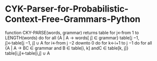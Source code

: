 # CYK-Parser-for-Probabilistic-Context-Free-Grammars-Python

function CKY-PARSE(words, grammar) returns table
    for j←from 1 to LENGTH(words) do
      for all {A | A → words[ j] ∈ grammar}
          table[j −1, j]←table[j −1, j] ∪ A
          for i←from j −2 downto 0 do
            for k←i+1 to j −1 do
               for all {A | A → BC ∈ grammar and B ∈ table[i, k] andC ∈ table[k, j]}
                table[i,j]←table[i,j] ∪ A

